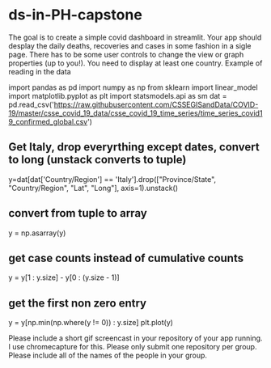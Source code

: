 # ds-in-PH-capstone
The goal is to create a simple covid dashboard in streamlit. Your app should desplay the daily deaths, recoveries and cases in some fashion in a sigle page. There has to be some user controls to change the view or graph properties (up to you!). You need to display at least one country.
Example of reading in the data
 
import pandas as pd
import numpy as np
from sklearn import linear_model
import matplotlib.pyplot as plt
import statsmodels.api as sm
dat = pd.read_csv('https://raw.githubusercontent.com/CSSEGISandData/COVID-19/master/csse_covid_19_data/csse_covid_19_time_series/time_series_covid19_confirmed_global.csv')
## Get Italy, drop everyrthing except dates, convert to long (unstack converts to tuple)
y=dat[dat['Country/Region'] == 'Italy'].drop(["Province/State", "Country/Region", "Lat", "Long"], axis=1).unstack()
## convert from tuple to array
y = np.asarray(y)  
## get case counts instead of cumulative counts
y = y[1 : y.size] - y[0 : (y.size - 1)]
## get the first non zero entry
y =  y[np.min(np.where(y !=  0)) : y.size]
plt.plot(y)
 
 
Please include a short gif screencast in your repository of your app running. I use chromecapture for this.
Please only submit one repository per group.
Please include all of the names of the people in your group.
